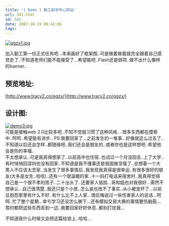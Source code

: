 ```yaml
---
title: '{ Demo } 勤工助学中心网站'
url: 341.html
id: 341
date: 2007-10-19 00:41:05
tags:
---
```


[![qgzx1.jpg](http://cai13.info/blog_pic/2007/10/qgzx1.jpg)](http://cai13.info/blog_pic/2007/10/qgzx.jpg "qgzx1.jpg")

  

加入勤工第一份正式任务吧...本来画好了框架图..可是做着做着就完全跟着自己感觉走了..不知道老师们能不能接受了...希望能吧..Flash还是弱项..做不出什么像样的banner..

  

预览地址:
-----

[http://www.tracy2.cn/qgzx/](http://www.tracy2.cn/qgzx/)

  

设计图:
----

[![demo3.jpg](http://cai13.info/blog_pic/2007/10/demo3.thumbnail.jpg "demo3.jpg")](http://cai13.info/blog_pic/2007/10/demo3.jpg)  
可能是接触web 2.0比较多吧..不知不觉就习惯了这种风格....很多东西都在摸索中..呵呵..希望能有进步.. PS:我要回家了...之前发生的一堆事...好像就这么过去了..不知道以后还会怎样..都随缘吧..我们还会是朋友的..或者你也是这样想吧..希望他会是你的幸福..  
不太想承认..可是我真得想家了..以前高中也住宿..也试过一个月没回去..上了大学..有时悄悄回深圳也没有回家..不知道是我不懂事还是我固做坚强了..总想着一个大男人不应该太念家..当发生了很多事情后..我发现我真得是很幸运..有很多很好的朋友(大多是女生..哈哈)..还有一个很温暖的家..十一妈打电话来宿舍时..我真得觉得自己是一个很不孝的孩子..二十出头了..还要家人惦挂...哥和姐也对我很好...需然不想承认...自己很清楚..我还只是个小孩..怎么装也改不了事实..从小被宠坏了...以前总抱怨家里有什么不好..有什么比不上人家...很后悔说过一些伤害家人的说话...呵呵..忙了整个星期...幸亏学习还没怎么揦下...还有模拟交易大赛的事情要伤脑筋...暂时都把这些东西丢到一边..我要回家好好休息..都别打扰我...  
  
  
不知道我什么时候又会把这篇给锁上..哈哈...